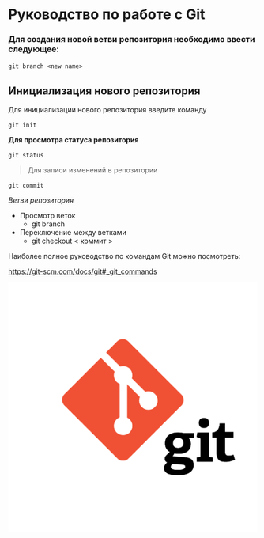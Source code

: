 # Руководство по работе с Git

### Для создания новой ветви репозитория необходимо ввести следующее:
```
git branch <new name>
```

## Инициализация нового репозитория

Для инициализации нового репозитория введите команду
```
git init
```


**Для просмотра статуса репозитория**

```
git status
```

>Для записи изменений в репозитории

```
git commit
```
*Ветви репозитория*

- Просмотр веток
    - git branch
- Переключение между ветками
    - git checkout < коммит >

Наиболее полное руководство по командам Git можно посмотреть:

<https://git-scm.com/docs/git#_git_commands>

![git logo](/git_logo.png)


